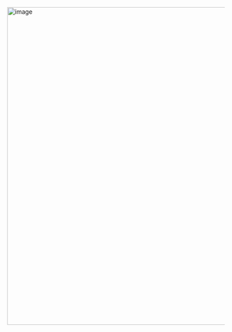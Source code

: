 <img width="751" height="735" alt="image" src="https://github.com/user-attachments/assets/c1ed0088-3205-422d-bfff-316448c2c7b2" />

